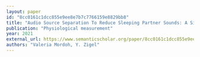 ```yaml
---
layout: paper
id: "8cc0161c1dcc855e9ee8e7b7c7766159e8829bb8"
title: "Audio Source Separation To Reduce Sleeping Partner Sounds: A Simulation Study"
publication: "Physiological measurement"
year: 2021
external_url: https://www.semanticscholar.org/paper/8cc0161c1dcc855e9ee8e7b7c7766159e8829bb8
authors: "Valeria Mordoh, Y. Zigel"
---
```


